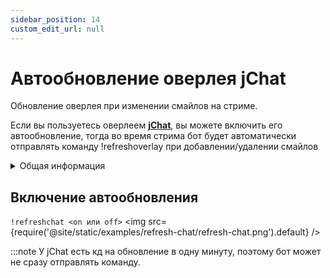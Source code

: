 ```yaml
---
sidebar_position: 14
custom_edit_url: null
---
```


# Автообновление оверлея jChat

Обновление оверлея при изменении смайлов на стриме.

Если вы пользуетесь оверлеем **[jChat](https://www.giambaj.it/twitch/jchat/)**, вы можете включить его автообновление, тогда во время стрима бот будет автоматически отправлять команду !refreshoverlay при добавлении/удалении смайлов

<details>
  <summary>Общая информация</summary>
  <ul>
    <li><b>Название:</b> refresh-chat</li>
    <li><b>Элиасы:</b> отсутствуют</li>
    <li><b>Кулдаун:</b> общий 5 секунд</li>
    <li><a href="https://github.com/Relanit/ModBoty/blob/master/ModBoty/cogs/refresh_overlay.py"><b>Исходный код</b></a></li>
  </ul>
</details>

## Включение автообновления
`!refreshchat <on или off>`
<img src={require('@site/static/examples/refresh-chat/refresh-chat.png').default} /> <p></p>

:::note
У jChat есть кд на обновление в одну минуту, поэтому бот может не сразу отправлять команду.